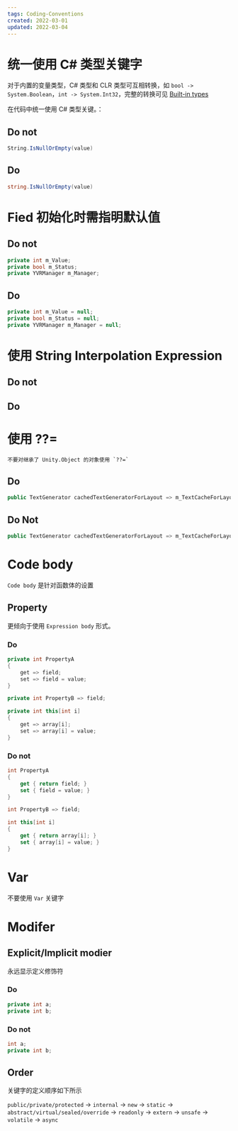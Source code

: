 ```yaml
---
tags: Coding-Conventions
created: 2022-03-01
updated: 2022-03-04
---
```



# 统一使用 C# 类型关键字

对于内置的变量类型，C# 类型和 CLR 类型可互相转换，如 `bool -> System.Boolean`，`int -> System.Int32`，完整的转换可见 [Built-in types](https://docs.microsoft.com/en-us/dotnet/csharp/language-reference/builtin-types/built-in-types)

在代码中统一使用 C# 类型关键。：

## Do not

```csharp
String.IsNullOrEmpty(value)
```

## Do

```csharp
string.IsNullOrEmpty(value)
```

# Fied 初始化时需指明默认值

## Do not
```csharp
private int m_Value;
private bool m_Status;
private YVRManager m_Manager;
```

## Do
```csharp
private int m_Value = null;
private bool m_Status = null;
private YVRManager m_Manager = null;
```

# 使用 String Interpolation Expression

## Do not

## Do

# 使用 ??=

```ad-warning
不要对继承了 Unity.Object 的对象使用 `??=`
```

## Do

```csharp
public TextGenerator cachedTextGeneratorForLayout => m_TextCacheForLayout ??= new TextGenerator();
```

## Do Not
```csharp
public TextGenerator cachedTextGeneratorForLayout => m_TextCacheForLayout ?? (m_TextCacheForLayout = new TextGenerator());
```

# Code body

`Code body`  是针对函数体的设置

## Property

更倾向于使用 `Expression body` 形式。

### Do

```csharp
private int PropertyA
{
    get => field;
    set => field = value;
}

private int PropertyB => field;

private int this[int i]
{
    get => array[i];
    set => array[i] = value;
}
```

### Do not

```csharp
int PropertyA
{
    get { return field; }
    set { field = value; }
}

int PropertyB => field;

int this[int i]
{
    get { return array[i]; }
    set { array[i] = value; }
}
```

# Var

不要使用 `Var` 关键字

# Modifer

## Explicit/Implicit modier

永远显示定义修饰符

### Do
```csharp
private int a;
private int b;
```

### Do not
```csharp
int a;
private int b;
```

## Order

关键字的定义顺序如下所示

`public/private/protected` -> `internal` -> `new` -> `static` -> `abstract/virtual/sealed/override` -> `readonly` -> `extern` -> `unsafe` -> `volatile` -> `async`
